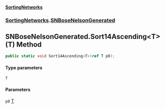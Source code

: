 #### [SortingNetworks](./index.md 'index')
### [SortingNetworks](./SortingNetworks.md 'SortingNetworks').[SNBoseNelsonGenerated](./SortingNetworks-SNBoseNelsonGenerated.md 'SortingNetworks.SNBoseNelsonGenerated')
## SNBoseNelsonGenerated.Sort14Ascending&lt;T&gt;(T) Method
```csharp
public static void Sort14Ascending<T>(ref T p0);
```
#### Type parameters
<a name='SortingNetworks-SNBoseNelsonGenerated-Sort14Ascending-T-(T)-T'></a>
`T`  
  
#### Parameters
<a name='SortingNetworks-SNBoseNelsonGenerated-Sort14Ascending-T-(T)-p0'></a>
`p0` [T](#SortingNetworks-SNBoseNelsonGenerated-Sort14Ascending-T-(T)-T 'SortingNetworks.SNBoseNelsonGenerated.Sort14Ascending&lt;T&gt;(T).T')  
  
